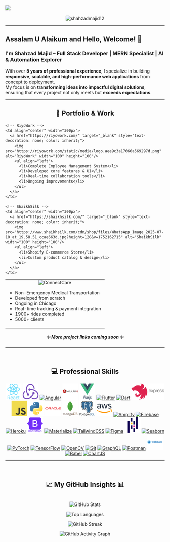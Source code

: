 
  <img height="200" src="https://media.licdn.com/dms/image/v2/D4D16AQGKaqDNgibzqw/profile-displaybackgroundimage-shrink_350_1400/B4DZflZSMhH4AY-/0/1751900300862?e=1759968000&v=beta&t=XPS3wT1Pu7JlLHL4UxunV4WMtZuYofjlDpYEIKYmJJw"  />
</div>

<p align="center"> 
  <img src="https://komarev.com/ghpvc/?username=shahzadmajid12&label=Profile%20views&color=0e75b6&style=flat" alt="shahzadmajid12" /> 
</p>

---

## Assalam U Alaikum and Hello, Welcome! 🌟  

### I'm **Shahzad Majid** – Full Stack Developer | MERN Specialist | AI & Automation Explorer  

With over **5 years of professional experience**, I specialize in building **responsive, scalable, and high-performance web applications** from concept to deployment.  
My focus is on **transforming ideas into impactful digital solutions**, ensuring that every project not only meets but **exceeds expectations**.  
<!--
- 📌 **GitHub Repositories:** [Explore Now](https://github.com/shahzaddmajid12?tab=repositories)
-->

---

<h2 align="center"> 🚀 Portfolio & Work </h2>

<table align="center">
  <tr>
    <!-- ConnectCare -->
    <td align="center" width="300px">
      <a href="https://www.connectcaretrans.com/" target="_blank" style="text-decoration: none; color: inherit;">
        <img src="https://connectcaretrans.net/static/media/login-logo2.5c941bfd3ae569821d01.png" alt="ConnectCare" width="100" height="100"/>
        <ul align="left">
          <li>Non-Emergency Medical Transportation</li>
          <li>Developed from scratch</li>
          <li>Ongoing in Chicago</li>
          <li>Real-time tracking & payment integration</li>
          <li>1900+ rides completed</li>
          <li>5000+ clients</li>
        </ul>
      </a>
    </td>

    <!-- RiyoWork -->
    <td align="center" width="300px">
      <a href="https://riyowork.com/" target="_blank" style="text-decoration: none; color: inherit;">
        <img src="https://riyowork.com/static/media/logo.aee9c3a17666a569297d.png" alt="RiyoWork" width="100" height="100"/>
        <ul align="left">
          <li>Complete Employee Management System</li>
          <li>Developed core features & UI</li>
          <li>Real-time collaboration tools</li>
          <li>Ongoing improvements</li>
        </ul>
      </a>
    </td>

    <!-- ShaikhSilk -->
    <td align="center" width="300px">
      <a href="https://shaikhsilk.com/" target="_blank" style="text-decoration: none; color: inherit;">
        <img src="https://www.shaikhsilk.com/cdn/shop/files/WhatsApp_Image_2025-07-10_at_19.58.51_ccae663d.jpg?height=120&v=1752162715" alt="ShaikhSilk" width="100" height="100"/>
        <ul align="left">
          <li>Shopify E-commerce Store</li>
          <li>Custom product catalog & design</li>
        </ul>
      </a>
    </td>
  </tr>
</table>

<h5 align="center">✨ More project links coming soon ✨</h5>


---

<br clear="both">

<h2 align="center"> 💻 Professional Skills </h2>

<p align="center">
  <!-- Frameworks & Libraries -->
  <a href="https://reactjs.org/"><img src="https://raw.githubusercontent.com/devicons/devicon/master/icons/react/react-original-wordmark.svg" alt="React" width="50" height="50"/></a>
  <a href="https://redux.js.org"><img src="https://raw.githubusercontent.com/devicons/devicon/master/icons/redux/redux-original.svg" alt="Redux" width="50" height="50"/></a>
  <a href="https://angular.io"><img src="https://angular.io/assets/images/logos/angular/angular.svg" alt="Angular" width="50" height="50"/></a>
  <a href="https://angular.io"><img src="https://raw.githubusercontent.com/devicons/devicon/master/icons/angularjs/angularjs-original-wordmark.svg" alt="AngularJS" width="50" height="50"/></a>
  <a href="https://vuejs.org/"><img src="https://raw.githubusercontent.com/devicons/devicon/master/icons/vuejs/vuejs-original-wordmark.svg" alt="Vue.js" width="50" height="50"/></a>
  <a href="https://flutter.dev"><img src="https://www.vectorlogo.zone/logos/flutterio/flutterio-icon.svg" alt="Flutter" width="50" height="50"/></a>
  <a href="https://dart.dev"><img src="https://www.vectorlogo.zone/logos/dartlang/dartlang-icon.svg" alt="Dart" width="50" height="50"/></a>
  <a href="https://nestjs.com/"><img src="https://raw.githubusercontent.com/devicons/devicon/master/icons/nestjs/nestjs-plain.svg" alt="NestJS" width="50" height="50"/></a>
  <a href="https://expressjs.com/"><img src="https://raw.githubusercontent.com/devicons/devicon/master/icons/express/express-original-wordmark.svg" alt="Express.js" width="50" height="50"/></a>
   <a href="https://developer.mozilla.org/en-US/docs/Web/JavaScript"><img src="https://raw.githubusercontent.com/devicons/devicon/master/icons/javascript/javascript-original.svg" alt="JavaScript" width="50" height="50"/></a>
  <!-- Languages -->
  <a href="https://www.python.org/"><img src="https://raw.githubusercontent.com/devicons/devicon/master/icons/python/python-original.svg" alt="Python" width="50" height="50"/></a>
  <a href="https://www.oracle.com/"><img src="https://raw.githubusercontent.com/devicons/devicon/master/icons/oracle/oracle-original.svg" alt="Oracle" width="50" height="50"/></a>
    <!-- Databases -->
  <a href="https://www.mongodb.com/"><img src="https://raw.githubusercontent.com/devicons/devicon/master/icons/mongodb/mongodb-original-wordmark.svg" alt="MongoDB" width="50" height="50"/></a>
  <a href="https://www.postgresql.org/"><img src="https://raw.githubusercontent.com/devicons/devicon/master/icons/postgresql/postgresql-original-wordmark.svg" alt="PostgreSQL" width="50" height="50"/></a>
  <!-- Cloud & Hosting -->
  <a href="https://aws.amazon.com/"><img src="https://raw.githubusercontent.com/devicons/devicon/master/icons/amazonwebservices/amazonwebservices-original-wordmark.svg" alt="AWS" width="50" height="50"/></a>
  <a href="https://aws.amazon.com/amplify/"><img src="https://docs.amplify.aws/assets/logo-dark.svg" alt="Amplify" width="50" height="50"/></a>
  <a href="https://firebase.google.com/"><img src="https://www.vectorlogo.zone/logos/firebase/firebase-icon.svg" alt="Firebase" width="50" height="50"/></a>
  <a href="https://heroku.com"><img src="https://www.vectorlogo.zone/logos/heroku/heroku-icon.svg" alt="Heroku" width="50" height="50"/></a>
   <!-- UI / Design -->
  <a href="https://getbootstrap.com/"><img src="https://raw.githubusercontent.com/devicons/devicon/master/icons/bootstrap/bootstrap-plain-wordmark.svg" alt="Bootstrap" width="50" height="50"/></a>
  <a href="https://materializecss.com/"><img src="https://raw.githubusercontent.com/prplx/svg-logos/5585531d45d294869c4eaab4d7cf2e9c167710a9/svg/materialize.svg" alt="Materialize" width="50" height="50"/></a>
  <a href="https://tailwindcss.com/"><img src="https://www.vectorlogo.zone/logos/tailwindcss/tailwindcss-icon.svg" alt="TailwindCSS" width="50" height="50"/></a>
  <a href="https://www.figma.com/"><img src="https://www.vectorlogo.zone/logos/figma/figma-icon.svg" alt="Figma" width="50" height="50"/></a>
  <!-- Data Science / ML -->
  <a href="https://pandas.pydata.org/"><img src="https://raw.githubusercontent.com/devicons/devicon/2ae2a900d2f041da66e950e4d48052658d850630/icons/pandas/pandas-original.svg" alt="Pandas" width="50" height="50"/></a>
  <a href="https://seaborn.pydata.org/"><img src="https://seaborn.pydata.org/_images/logo-mark-lightbg.svg" alt="Seaborn" width="50" height="50"/></a>
  <a href="https://pytorch.org/"><img src="https://www.vectorlogo.zone/logos/pytorch/pytorch-icon.svg" alt="PyTorch" width="50" height="50"/></a>
  <a href="https://www.tensorflow.org/"><img src="https://www.vectorlogo.zone/logos/tensorflow/tensorflow-icon.svg" alt="TensorFlow" width="50" height="50"/></a>
  <a href="https://opencv.org/"><img src="https://www.vectorlogo.zone/logos/opencv/opencv-icon.svg" alt="OpenCV" width="50" height="50"/></a>
  <!-- Tools -->
  <a href="https://git-scm.com/"><img src="https://www.vectorlogo.zone/logos/git-scm/git-scm-icon.svg" alt="Git" width="50" height="50"/></a>
  <a href="https://graphql.org/"><img src="https://www.vectorlogo.zone/logos/graphql/graphql-icon.svg" alt="GraphQL" width="50" height="50"/></a>
  <a href="https://postman.com/"><img src="https://www.vectorlogo.zone/logos/getpostman/getpostman-icon.svg" alt="Postman" width="50" height="50"/></a>
  <a href="https://webpack.js.org/"><img src="https://raw.githubusercontent.com/devicons/devicon/d00d0969292a6569d45b06d3f350f463a0107b0d/icons/webpack/webpack-original-wordmark.svg" alt="Webpack" width="50" height="50"/></a>
  <a href="https://babeljs.io/"><img src="https://www.vectorlogo.zone/logos/babeljs/babeljs-icon.svg" alt="Babel" width="50" height="50"/></a>
  <a href="https://www.chartjs.org/"><img src="https://www.chartjs.org/media/logo-title.svg" alt="ChartJS" width="50" height="50"/></a>
</p>

---

<br clear="both">

<h2 align="center"> 📈 My GitHub Insights 📊</h2>

<br clear="both">

<div align="center">
  <!-- GitHub Stats -->
  <img 
    src="https://github-readme-stats.vercel.app/api?username=shahzaddmajid12&hide_title=false&hide_rank=false&show_icons=true&include_all_commits=true&count_private=true&disable_animations=false&theme=discord_old_blurple&locale=en&hide_border=true&order=1" 
    height="150" 
    alt="GitHub Stats"  
  />

  <!-- Top Languages -->
  <img 
    src="https://github-readme-stats.vercel.app/api/top-langs?username=shahzaddmajid12&locale=en&hide_title=false&layout=compact&card_width=320&langs_count=12&theme=discord_old_blurple&hide_border=true&order=2" 
    height="150" 
    alt="Top Languages"  
  />

  <!-- Streak Stats -->
  <img 
    src="https://streak-stats.demolab.com?user=shahzaddmajid12&locale=en&mode=daily&theme=discord_old_blurple&hide_border=true&border_radius=5&order=3&card_width=800" 
    height="150" 
    alt="GitHub Streak"  
  />

  <!-- Contribution Graph -->
  <img 
    src="https://github-readme-activity-graph.vercel.app/graph?username=shahzaddmajid12&bg_color=000000&color=00f9ff&line=00f9ff&point=ffffff&area=true&hide_border=true&radius=16&order=5" 
    height="300" 
    alt="GitHub Activity Graph"  
  />
</div>

